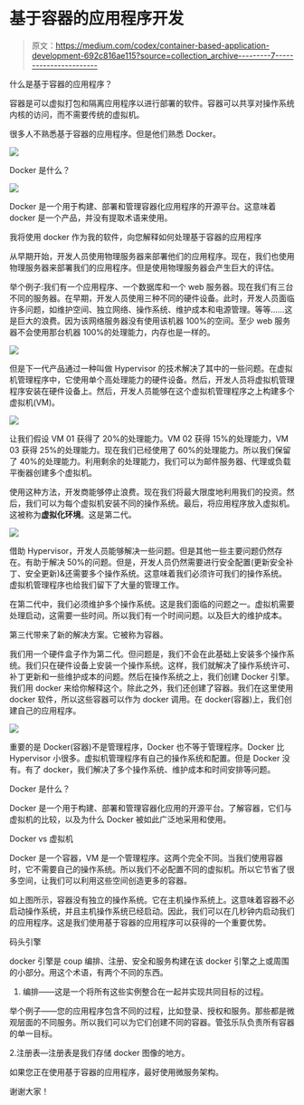 # 基于容器的应用程序开发

> 原文：<https://medium.com/codex/container-based-application-development-692c816ae115?source=collection_archive---------7----------------------->

什么是基于容器的应用程序？

容器是可以虚拟打包和隔离应用程序以进行部署的软件。容器可以共享对操作系统内核的访问，而不需要传统的虚拟机。

很多人不熟悉基于容器的应用程序。但是他们熟悉 Docker。

![](img/869c7c0dd467ca43529ee1df7e55c7eb.png)

Docker 是什么？

![](img/2ea2e76881cd5d492cd15f3f6e229821.png)

Docker 是一个用于构建、部署和管理容器化应用程序的开源平台。这意味着 docker 是一个产品，并没有提取术语来使用。

我将使用 docker 作为我的软件，向您解释如何处理基于容器的应用程序

从早期开始，开发人员使用物理服务器来部署他们的应用程序。现在，我们也使用物理服务器来部署我们的应用程序。但是使用物理服务器会产生巨大的评估。

举个例子:我们有一个应用程序、一个数据库和一个 web 服务器。现在我们有三台不同的服务器。在早期，开发人员使用三种不同的硬件设备。此时，开发人员面临许多问题，如维护空间、独立网络、操作系统、维护成本和电源管理。等等……这是巨大的浪费。因为该网络服务器没有使用该机器 100%的空间。至少 web 服务器不会使用那台机器 100%的处理能力，内存也是一样的。

![](img/91e98b368d916c5d50432a87986c0294.png)

但是下一代产品通过一种叫做 Hypervisor 的技术解决了其中的一些问题。在虚拟机管理程序中，它使用单个高处理能力的硬件设备。然后，开发人员将虚拟机管理程序安装在硬件设备上。然后，开发人员能够在这个虚拟机管理程序之上构建多个虚拟机(VM)。

![](img/3b32707eaefa2eab644d05ac02ddfc51.png)

让我们假设 VM 01 获得了 20%的处理能力。VM 02 获得 15%的处理能力，VM 03 获得 25%的处理能力。现在我们已经使用了 60%的处理能力。所以我们保留了 40%的处理能力。利用剩余的处理能力，我们可以为邮件服务器、代理或负载平衡器创建多个虚拟机。

使用这种方法，开发商能够停止浪费。现在我们将最大限度地利用我们的投资。然后，我们可以为每个虚拟机安装不同的操作系统。最后，将应用程序放入虚拟机。这被称为**虚拟化环境**。这是第二代。

![](img/db4aa33f7426f1bce7ca8ff8e6cc132d.png)

借助 Hypervisor，开发人员能够解决一些问题。但是其他一些主要问题仍然存在。有助于解决 50%的问题。但是，开发人员仍然需要进行安全配置(更新安全补丁、安全更新)&还需要多个操作系统。这意味着我们必须许可我们的操作系统。虚拟机管理程序也给我们留下了大量的管理工作。

在第二代中，我们必须维护多个操作系统。这是我们面临的问题之一。虚拟机需要处理启动，这需要一些时间。所以我们有一个时间问题。以及巨大的维护成本。

第三代带来了新的解决方案。它被称为容器。

我们用一个硬件盒子作为第二代。但问题是，我们不会在此基础上安装多个操作系统。我们只在硬件设备上安装一个操作系统。这样，我们就解决了操作系统许可、补丁更新和一些维护成本的问题。然后在操作系统之上，我们创建 Docker 引擎。我们用 docker 来给你解释这个。除此之外，我们还创建了容器。我们在这里使用 docker 软件，所以这些容器可以作为 docker 调用。在 docker(容器)上，我们创建自己的应用程序。

![](img/074eb37a6fc6e8e7410a1323d5c091f8.png)

重要的是 Docker(容器)不是管理程序，Docker 也不等于管理程序。Docker 比 Hypervisor 小很多。虚拟机管理程序有自己的操作系统和配置。但是 Docker 没有。有了 docker，我们解决了多个操作系统、维护成本和时间安排等问题。

Docker 是什么？

Docker 是一个用于构建、部署和管理容器化应用的开源平台。了解容器，它们与虚拟机的比较，以及为什么 Docker 被如此广泛地采用和使用。

Docker vs 虚拟机

Docker 是一个容器，VM 是一个管理程序。这两个完全不同。当我们使用容器时，它不需要自己的操作系统。所以我们不必配置不同的虚拟机。所以它节省了很多空间，让我们可以利用这些空间创造更多的容器。

如上图所示，容器没有独立的操作系统。它在主机操作系统上。这意味着容器不必启动操作系统，并且主机操作系统已经启动。因此，我们可以在几秒钟内启动我们的应用程序。这是我们使用基于容器的应用程序可以获得的一个重要优势。

码头引擎

docker 引擎是 coup 编排、注册、安全和服务构建在该 docker 引擎之上或周围的小部分。用这个术语，有两个不同的东西。

1.  编排——这是一个将所有这些实例整合在一起并实现共同目标的过程。

举个例子——您的应用程序包含不同的过程，比如登录、授权和服务。那些都是微观层面的不同服务。所以我们可以为它们创建不同的容器。管弦乐队负责所有容器的单一目标。

2.注册表—注册表是我们存储 docker 图像的地方。

如果您正在使用基于容器的应用程序，最好使用微服务架构。

谢谢大家！